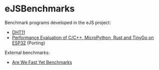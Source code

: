 # eJSBenchmarks

Benchmark programs developed in the eJS project:

  * [DHT11](DHT11)
  * [Performance Evaluation of C/C++, MicroPython, Rust and TinyGo on ESP32](ProgLangComp_onESP32) (Porting)

External benchmarks:

  * [Are We Fast Yet Benchmarks](https://github.com/smarr/are-we-fast-yet)

